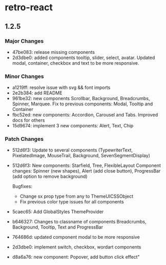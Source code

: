 # retro-react

## 1.2.5

### Major Changes

- 47be083: release missing components
- 2d3dbe0: added components tooltip, slider, select, avatar. Updated modal, container, checkbox and text to be more responsive.

### Minor Changes

- a1219ff: resolve issue with svg && font imports
- 2e2b384: add README
- 961be32: new components Scrollbar, Background, Breadcrumbs, Spinner, Marquee. Fix to previous components: Modal, Tooltip and Container
- fbc52ed: new components: Accordion, Carousel and Tabs. Improved docs for others
- 15d9674: implement 3 new components: Alert, Text, Chip

### Patch Changes

- 512d6f3: Update to several components (TypewriterText, PixelatedImage, MouseTrail, Background, SevenSegmentDisplay)
- 512d6f3: New components: Starfield, Tree, FlexibleLayout
  Component changes: Spinner (new shapes), Alert (add close button), ProgressBar (add option to remove background)

  Bugfixes:

  - Change sx prop type from any to ThemeUICSSObject
  - Fix previous color type issues for all components

- 5caec65: Add GlobalStyles ThemeProvider
- b646327: Changes to classname of components Breadcrumbs, Background, Tooltip, Text and ProgressBar
- 764686d: updated component modal to be more responsive
- 2d3dbe0: implement switch, checkbox, wordart components
- d8a6a76: new component: Popover, add button click effect"

